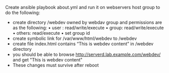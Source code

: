 Create ansible playbook about.yml and run it on webservers host group to do the following:

- create directory /webdev owned by webdav group and permissions are as the following:
  • user : read/write/execute
  • group: read/write/execute
  • others: read/execute
  • set group id
- create symbolic link for /var/www/html/webdev to /webdev
- create file index.html contains “This is webdev content” in /webdev directory
- you should be able to browse http://serverd.lab.example.com/webdev/ and get "This is webdev content"
- These changes must survive after reboot
